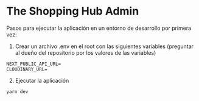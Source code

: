 # The Shopping Hub Admin
Pasos para ejecutar la aplicación en un entorno de desarrollo por primera vez:
1. Crear un archivo .env en el root con las siguientes variables (preguntar al dueño del repositorio por los valores de las variables)
```
NEXT_PUBLIC_API_URL=
CLOUDINARY_URL=
```
2. Ejecutar la aplicación
```
yarn dev
```